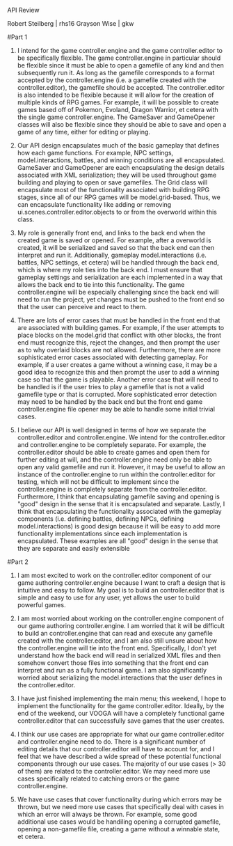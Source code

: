 API Review

Robert Steilberg | rhs16
Grayson Wise | gkw

#Part 1

1. I intend for the game controller.engine and the game controller.editor to be specifically flexible. The game controller.engine in particular should be flexible since it must be able to open a gamefile of any kind and then subsequently run it. As long as the gamefile corresponds to a format accepted by the controller.engine (i.e. a gamefile created with the controller.editor), the gamefile should be accepted. The controller.editor is also intended to be flexible because it will allow for the creation of multiple kinds of RPG games. For example, it will be possible to create games based off of Pokemon, Evoland, Dragon Warrior, et cetera with the single game controller.engine. The GameSaver and GameOpener classes will also be flexible since they should be able to save and open a game of any time, either for editing or playing.

2. Our API design encapsulates much of the basic gameplay that defines how each game functions. For example, NPC settings, model.interactions, battles, and winning conditions are all encapsulated. GameSaver and GameOpener are each encapsulating the design details associated with XML serialization; they will be used throughout game building and playing to open or save gamefiles. The Grid class will encapsulate most of the functionality associated with building RPG stages, since all of our RPG games will be model.grid-based. Thus, we can encapsulate functionality like adding or removing ui.scenes.controller.editor.objects to or from the overworld within this class.

3. My role is generally front end, and links to the back end when the created game is saved or opened. For example, after a overworld is created, it will be serialized and saved so that the back end can then interpret and run it. Additionally, gameplay model.interactions (i.e. battles, NPC settings, et cetera) will be handled through the back end, which is where my role ties into the back end. I must ensure that gameplay settings and serialization are each implemented in a way that allows the back end to tie into this functionality. The game controller.engine will be especially challenging since the back end will need to run the project, yet changes must be pushed to the front end so that the user can perceive and react to them.

4. There are lots of error cases that must be handled in the front end that are associated with building games. For example, if the user attempts to place blocks on the model.grid that conflict with other blocks, the front end must recognize this, reject the changes, and then prompt the user as to why overlaid blocks are not allowed. Furthermore, there are more sophisticated error cases associated with detecting gameplay. For example, if a user creates a game without a winning case, it may be a good idea to recognize this and then prompt the user to add a winning case so that the game is playable. Another error case that will need to be handled is if the user tries to play a gamefile that is not a valid gamefile type or that is corrupted. More sophisticated error detection may need to be handled by the back end but the front end game controller.engine file opener may be able to handle some initial trivial cases.

5. I believe our API is well designed in terms of how we separate the controller.editor and controller.engine. We intend for the controller.editor and controller.engine to be completely separate. For example, the controller.editor should be able to create games and open them for further editing at will, and the controller.engine need only be able to open any valid gamefile and run it. However, it may be useful to allow an instance of the controller.engine to run within the controller.editor for testing, which will not be difficult to implement since the controller.engine is completely separate from the controller.editor. Furthermore, I think that encapsulating gamefile saving and opening is "good" design in the sense that it is encapsulated and separate. Lastly, I think that encapsulating the functionality associated with the gameplay components (i.e. defining battles, defining NPCs, defining model.interactions) is good design because it will be easy to add more functionality implementations since each implementation is encapsulated. These examples are all "good" design in the sense that they are separate and easily extensible

#Part 2

1. I am most excited to work on the controller.editor component of our game authoring controller.engine because I want to craft a design that is intuitive and easy to follow. My goal is to build an controller.editor that is simple and easy to use for any user, yet allows the user to build powerful games.

2. I am most worried about working on the controller.engine component of our game authoring controller.engine. I am worried that it will be difficult to build an controller.engine that can read and execute any gamefile created with the controller.editor, and I am also still unsure about how the controller.engine will tie into the front end. Specifically, I don't yet understand how the back end will read in serialized XML files and then somehow convert those files into something that the front end can interpret and run as a fully functional game. I am also significantly worried about serializing the model.interactions that the user defines in the controller.editor.

3. I have just finished implementing the main menu; this weekend, I hope to implement the functionality for the game controller.editor. Ideally, by the end of the weekend, our VOOGA will have a completely functional game controller.editor that can successfully save games that the user creates.

4. I think our use cases are appropriate for what our game controller.editor and controller.engine need to do. There is a significant number of editing details that our controller.editor will have to account for, and I feel that we have described a wide spread of these potential functional components through our use cases. The majority of our use cases (> 30 of them) are related to the controller.editor. We may need more use cases specifically related to catching errors or the game controller.engine.

5. We have use cases that cover functionality during which errors may be thrown, but we need more use cases that specifically deal with cases in which an error will always be thrown. For example, some good additional use cases would be handiling opening a corrupted gamefile, opening a non-gamefile file, creating a game without a winnable state, et cetera.